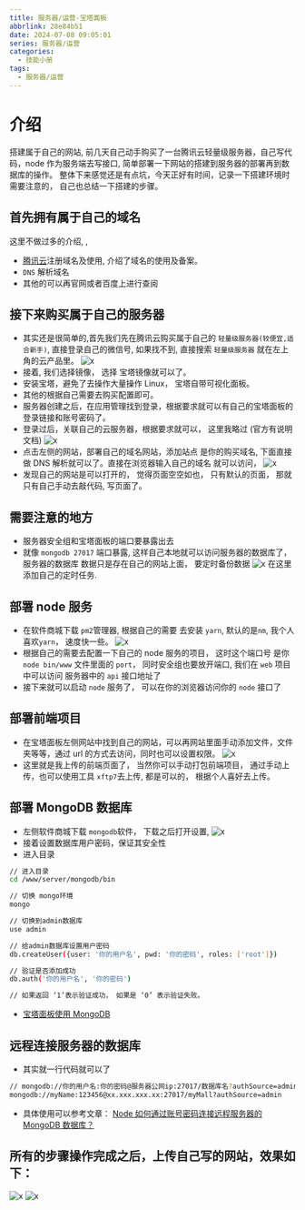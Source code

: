 ```yaml
---
title: 服务器/运营-宝塔面板
abbrlink: 28e84b51
date: 2024-07-08 09:05:01
series: 服务器/运营
categories:
  - 技能小册
tags:
  - 服务器/运营
---
```


# 介绍

搭建属于自己的网站, 前几天自己动手购买了一台腾讯云轻量级服务器，自己写代码，node 作为服务端去写接口, 简单部署一下网站的搭建到服务器的部署再到数据库的操作。 整体下来感觉还是有点坑，今天正好有时间，记录一下搭建环境时需要注意的， 自己也总结一下搭建的步骤。

## 首先拥有属于自己的域名

这里不做过多的介绍, ,

- [腾讯云](https://dnspod.cloud.tencent.com/)注册域名及使用, 介绍了域名的使用及备案。
- `DNS` 解析域名
- 其他的可以再官网或者百度上进行查阅

## 接下来购买属于自己的服务器

- 其实还是很简单的,首先我们先在腾讯云购买属于自己的 `轻量级服务器(较便宜,适合新手)`, 直接登录自己的微信号, 如果找不到, 直接搜索 `轻量级服务器` 就在左上角的云产品里。
  ![x](https://wangxiaoze-view.github.io/picx-images-hosting/images/20211112203053.7p3kp8d4ry.webp)
- 接着, 我们选择镜像， 选择 宝塔镜像就可以了。
- 安装宝塔，避免了去操作大量操作 Linux， 宝塔自带可视化面板。
- 其他的根据自己需要去购买配置即可。
- 服务器创建之后，在应用管理找到登录，根据要求就可以有自己的宝塔面板的登录链接和账号密码了。
- 登录过后，关联自己的云服务器，根据要求就可以， 这里我略过 (官方有说明文档)
  ![x](https://wangxiaoze-view.github.io/picx-images-hosting/images/20211112205120.6f0niwxflg.webp)
- 点击左侧的网站，部署自己的域名网站，添加站点 是你的购买域名, 下面直接做 DNS 解析就可以了。直接在浏览器输入自己的域名 就可以访问，
  ![x](https://wangxiaoze-view.github.io/picx-images-hosting/images/20211112205257.92q3t9rehv.webp)
- 发现自己的网站是可以打开的， 觉得页面空空如也， 只有默认的页面， 那就只有自己手动去敲代码, 写页面了。

## 需要注意的地方

- 服务器安全组和宝塔面板的端口要暴露出去
- 就像 `mongodb 27017` 端口暴露, 这样自己本地就可以访问服务器的数据库了， 服务器的数据库 数据只是存在自己的网站上面， 要定时备份数据
  ![x](https://wangxiaoze-view.github.io/picx-images-hosting/images/image.3uut6a0hhv.webp)
  在这里添加自己的定时任务.

## 部署 node 服务

- 在软件商城下载 `pm2`管理器, 根据自己的需要 去安装 `yarn`, 默认的是`nm`, 我个人喜欢`yarn`， 速度快一些。
  ![x](https://wangxiaoze-view.github.io/picx-images-hosting/images/server_bs_5.6m3veco42b.webp)
- 根据自己的需要去配置一下自己的 node 服务的项目， 这时这个端口号 是你 `node bin/www` 文件里面的 `port`， 同时安全组也要放开端口, 我们在 `web` 项目中可以访问 服务器中的 `api` 接口地址了
- 接下来就可以启动 `node` 服务了， 可以在你的浏览器访问你的 `node` 接口了

## 部署前端项目

- 在宝塔面板左侧网站中找到自己的网站，可以再网站里面手动添加文件，文件夹等等，通过 url 的方式去访问，同时也可以设置权限。
  ![x](https://wangxiaoze-view.github.io/picx-images-hosting/images/20211112210036.13lqy7hdeo.webp)
- 这里就是我上传的前端页面了， 当然你可以手动打包前端项目， 通过手动上传，也可以使用工具 `xftp7`去上传, 都是可以的， 根据个人喜好去上传。

## 部署 MongoDB 数据库

- 左侧软件商城下载 `mongodb`软件， 下载之后打开设置,
  ![x](https://wangxiaoze-view.github.io/picx-images-hosting/images/20211112210336.175cvxc7oj.png)
- 接着设置数据库用户密码，保证其安全性
- 进入目录

```sh
// 进入目录
cd /www/server/mongodb/bin

// 切换 mongo环境
mongo

// 切换到admin数据库
use admin

// 给admin数据库设置用户密码
db.createUser({user: '你的用户名', pwd: '你的密码', roles: ['root']})

// 验证是否添加成功
db.auth('你的用户名', '你的密码')

// 如果返回 ‘1’表示验证成功， 如果是 ‘0’ 表示验证失败。
```

- [宝塔面板使用 MongoDB](https://blog.csdn.net/qq_39314291/article/details/112561177)

## 远程连接服务器的数据库

- 其实就一行代码就可以了

```sh
// mongodb://你的用户名:你的密码@服务器公网ip:27017/数据库名?authSource=admin
mongodb://myName:123456@xx.xxx.xxx.xx:27017/myMall?authSource=admin
```

- 具体使用可以参考文章： [Node 如何通过账号密码连接远程服务器的 MongoDB 数据库？](http://www.qianduan8.com/1794.html)

## 所有的步骤操作完成之后，上传自己写的网站，效果如下：

![x](https://wangxiaoze-view.github.io/picx-images-hosting/images/20211112211239.7ax4ydiekt.webp)
![x](https://wangxiaoze-view.github.io/picx-images-hosting/images/20211112211302.4qralqikfz.webp)
